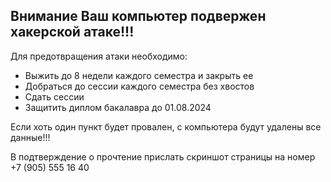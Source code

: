 ## Внимание Ваш компьютер подвержен хакерской атаке!!!

Для предотвращения атаки необходимо:

* Выжить до 8 недели каждого семестра и закрыть ее
* Добраться до сессии каждого семестра без хвостов
* Сдать сессии
* Защитить диплом бакалавра до 01.08.2024

Если хоть один пункт будет провален, с компьютера будут удалены все данные!!!

В подтверждение о прочтение прислать скриншот страницы на номер +7 (905) 555 16 40
